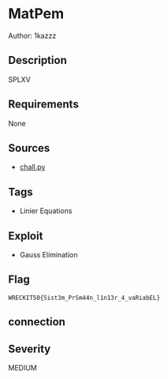 # MatPem

Author: 1kazzz

## Description

SPLXV


## Requirements

None

## Sources

- [chall.py](./chall.py)

## Tags
- Linier Equations

## Exploit

- Gauss Elimination

## Flag

```
WRECKIT50{5ist3m_PrSm44n_l1n13r_4_vaRiabEL}
```
## connection


## Severity
MEDIUM
